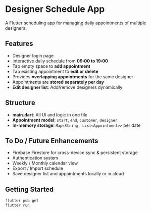 # Designer Schedule App

A Flutter scheduling app for managing daily appointments of multiple designers.

## Features

- Designer login page
- Interactive daily schedule from **09:00 to 19:00**
- Tap empty space to **add appointment**
- Tap existing appointment to **edit or delete**
- Provides **overlapping appointments** for the same designer
- Appointments are **stored separately per day**
- **Edit designer list**: Add/remove designers dynamically

## Structure

- **main.dart**: All UI and logic in one file
- **Appointment model**: `start`, `end`, `customer`, `designer`
- **In-memory storage**: `Map<String, List<Appointment>>` per date

## To Do / Future Enhancements

- Firebase Firestore for cross-device sync & persistent storage
- Authentication system
- Weekly / Monthly calendar view
- Export / Import schedule
- Save designer list and appointments locally or in cloud

## Getting Started

```bash
flutter pub get
flutter run
